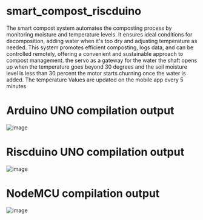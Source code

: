 # smart_compost_riscduino
The smart compost system automates the composting process by monitoring moisture and temperature levels. It ensures ideal conditions for decomposition, adding water when it's too dry and adjusting temperature as needed. This system promotes efficient composting, logs data, and can be controlled remotely, offering a convenient and sustainable approach to compost management.
the servo as a gateway for the water the shaft opens up when the temperature goes beyond 30 degrees and the soil moisture level is less than 30 percent
the motor starts churning once the water is added.
The temperature Values are updated on the mobile app every 5 minutes

# Arduino UNO compilation output

![image](https://github.com/Pritham13/smart_compost_riscduino/assets/143584964/b2db2d93-1001-494c-8b14-84908890d536)

# Riscduino UNO compilation output

![image](https://github.com/Pritham13/smart_compost_riscduino/assets/143584964/a4445a9a-8f83-46cd-8dce-93140235e384)

# NodeMCU compilation output

![image](https://github.com/Pritham13/smart_compost_riscduino/assets/143584964/a17afeb4-c91d-4155-a8f5-bac18ffc1993)

